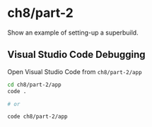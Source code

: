 # ch8/part-2

Show an example of setting-up a superbuild.

## Visual Studio Code Debugging

Open Visual Studio Code from `ch8/part-2/app`

```bash
cd ch8/part-2/app
code .

# or

code ch8/part-2/app
```
